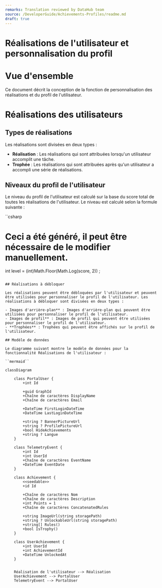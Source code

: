 ```yaml
---
remarks: Translation reviewed by DataHub team
source: /DeveloperGuide/Achievements-Profiles/readme.md
draft: true
---
```


# Réalisations de l'utilisateur et personnalisation du profil

# Vue d'ensemble

Ce document décrit la conception de la fonction de personnalisation des réalisations et du profil de l'utilisateur.

# Réalisations des utilisateurs

## Types de réalisations

Les réalisations sont divisées en deux types :

- **Réalisation** : Les réalisations qui sont attribuées lorsqu'un utilisateur accomplit une tâche.
- **Trophée** : Les réalisations qui sont attribuées après qu'un utilisateur a accompli une série de réalisations.

## Niveaux du profil de l'utilisateur

Le niveau du profil de l'utilisateur est calculé sur la base du score total de toutes les réalisations de l'utilisateur. Le niveau est calculé selon la formule suivante :

``csharp
# Ceci a été généré, il peut être nécessaire de le modifier manuellement.
int level = (int)Math.Floor(Math.Log(score, 2)) ;
```

## Réalisations à débloquer

Les réalisations peuvent être débloquées par l'utilisateur et peuvent être utilisées pour personnaliser le profil de l'utilisateur. Les réalisations à débloquer sont divisées en deux types :

- Images d'arrière-plan** : Images d'arrière-plan qui peuvent être utilisées pour personnaliser le profil de l'utilisateur.
- Images de profil** : Images de profil qui peuvent être utilisées pour personnaliser le profil de l'utilisateur.
- **Trophées** : Trophées qui peuvent être affichés sur le profil de l'utilisateur.

## Modèle de données

Le diagramme suivant montre le modèle de données pour la fonctionnalité Réalisations de l'utilisateur :

``mermaid``

classDiagram

    class PortalUser {
        +int Id

        +guid GraphId
        +Chaîne de caractères DisplayName
        +Chaîne de caractères Email

        +DateTime FirstLoginDateTime
        +DateTime LastLoginDateTime

        +string ? BannerPictureUrl
        +string ? ProfilePictureUrl
        +bool HideAchievements
        +string ? Langue
    }

    class TelemetryEvent {
        +int Id
        +int UserId
        +Chaîne de caractères EventName
        +DateTime EventDate
    }

    class Achievement {
        <<seedable>>
        +id Id

        +Chaîne de caractères Nom
        +Chaîne de caractères Description
        +int Points = 1
        +Chaîne de caractères ConcatenatedRules

        +string ImageUrl(string storagePath)
        +string ? UnlockableUrl(string storagePath)
        +string[] Rules()
        +bool IsTrophy()
    }

    class UserAchievement {
        +int UserId
        +int AchievementId
        +DateTime UnlockedAt
    }


    Réalisation de l'utilisateur --> Réalisation
    UserAchievement --> PortalUser
    TelemetryEvent --> PortalUser

```
